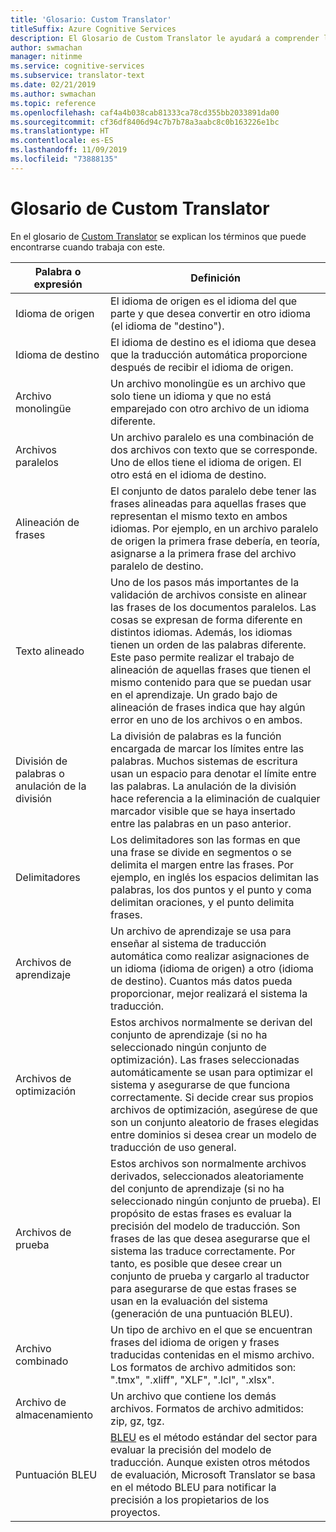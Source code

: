 ```yaml
---
title: 'Glosario: Custom Translator'
titleSuffix: Azure Cognitive Services
description: El Glosario de Custom Translator le ayudará a comprender los términos que se usan en los artículos mientras aprende a usar el servicio.
author: swmachan
manager: nitinme
ms.service: cognitive-services
ms.subservice: translator-text
ms.date: 02/21/2019
ms.author: swmachan
ms.topic: reference
ms.openlocfilehash: caf4a4b038cab81333ca78cd355bb2033891da00
ms.sourcegitcommit: cf36df8406d94c7b7b78a3aabc8c0b163226e1bc
ms.translationtype: HT
ms.contentlocale: es-ES
ms.lasthandoff: 11/09/2019
ms.locfileid: "73888135"
---
```

# <a name="custom-translator-glossary"></a>Glosario de Custom Translator

En el glosario de [Custom Translator](https://portal.customtranslator.azure.ai) se explican los términos que puede encontrarse cuando trabaja con este.

| **Palabra o expresión**       | **Definición**                                                                                                                                                                                                                                                                                                                                                                                                                                                            |
|--------------------------|---------------------------------------------------------------------------------------------------------------------------------------------------------------------------------------------------------------------------------------------------------------------------------------------------------------------------------------------------------------------------------------------------------------------------------------------------------------------------|
| Idioma de origen          | El idioma de origen es el idioma del que parte y que desea convertir en otro idioma (el idioma de "destino").                                                                                                                                                                                                                                                                                                                                                         |
| Idioma de destino          | El idioma de destino es el idioma que desea que la traducción automática proporcione después de recibir el idioma de origen.                                                                                                                                                                                                                                                                                                                                               |
| Archivo monolingüe         | Un archivo monolingüe es un archivo que solo tiene un idioma y que no está emparejado con otro archivo de un idioma diferente.                                                                                                                                                                                                                                                                                                                                                                 |
| Archivos paralelos           | Un archivo paralelo es una combinación de dos archivos con texto que se corresponde. Uno de ellos tiene el idioma de origen. El otro está en el idioma de destino.                                                                                                                                                                                                                                                                                                                                         |
| Alineación de frases       | El conjunto de datos paralelo debe tener las frases alineadas para aquellas frases que representan el mismo texto en ambos idiomas. Por ejemplo, en un archivo paralelo de origen la primera frase debería, en teoría, asignarse a la primera frase del archivo paralelo de destino.                                                                                                                                                                                                                               |
| Texto alineado             | Uno de los pasos más importantes de la validación de archivos consiste en alinear las frases de los documentos paralelos. Las cosas se expresan de forma diferente en distintos idiomas. Además, los idiomas tienen un orden de las palabras diferente. Este paso permite realizar el trabajo de alineación de aquellas frases que tienen el mismo contenido para que se puedan usar en el aprendizaje. Un grado bajo de alineación de frases indica que hay algún error en uno de los archivos o en ambos. |
| División de palabras o anulación de la división | La división de palabras es la función encargada de marcar los límites entre las palabras. Muchos sistemas de escritura usan un espacio para denotar el límite entre las palabras. La anulación de la división hace referencia a la eliminación de cualquier marcador visible que se haya insertado entre las palabras en un paso anterior.                                                                                                                                                                                                  |
| Delimitadores               | Los delimitadores son las formas en que una frase se divide en segmentos o se delimita el margen entre las frases. Por ejemplo, en inglés los espacios delimitan las palabras, los dos puntos y el punto y coma delimitan oraciones, y el punto delimita frases.                                                                                                                                                                                                                                         |
| Archivos de aprendizaje           | Un archivo de aprendizaje se usa para enseñar al sistema de traducción automática como realizar asignaciones de un idioma (idioma de origen) a otro (idioma de destino). Cuantos más datos pueda proporcionar, mejor realizará el sistema la traducción.                                                                                                                                                                                                               |
| Archivos de optimización             | Estos archivos normalmente se derivan del conjunto de aprendizaje (si no ha seleccionado ningún conjunto de optimización). Las frases seleccionadas automáticamente se usan para optimizar el sistema y asegurarse de que funciona correctamente. Si decide crear sus propios archivos de optimización, asegúrese de que son un conjunto aleatorio de frases elegidas entre dominios si desea crear un modelo de traducción de uso general.                                                                                 |
| Archivos de prueba            | Estos archivos son normalmente archivos derivados, seleccionados aleatoriamente del conjunto de aprendizaje (si no ha seleccionado ningún conjunto de prueba). El propósito de estas frases es evaluar la precisión del modelo de traducción. Son frases de las que desea asegurarse que el sistema las traduce correctamente. Por tanto, es posible que desee crear un conjunto de prueba y cargarlo al traductor para asegurarse de que estas frases se usan en la evaluación del sistema (generación de una puntuación BLEU).   |
| Archivo combinado               | Un tipo de archivo en el que se encuentran frases del idioma de origen y frases traducidas contenidas en el mismo archivo. Los formatos de archivo admitidos son: ".tmx", ".xliff", "XLF", ".lcl", ".xlsx".                                                                                                                                                                                                                                                                                                                       |
| Archivo de almacenamiento             | Un archivo que contiene los demás archivos. Formatos de archivo admitidos: zip, gz, tgz.                                                                                                                                                                                                                                                                                                                                                                                                |
| Puntuación BLEU               | [BLEU](what-is-bleu-score.md) es el método estándar del sector para evaluar la precisión del modelo de traducción. Aunque existen otros métodos de evaluación, Microsoft Translator se basa en el método BLEU para notificar la precisión a los propietarios de los proyectos.
